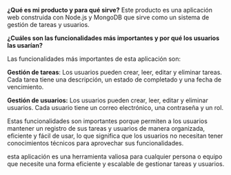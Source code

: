 **¿Qué es mi producto y para qué sirve?**
Este producto es una aplicación web construida con Node.js y MongoDB que sirve como un sistema de gestión de tareas y usuarios.

**¿Cuáles son las funcionalidades más importantes y por qué los usuarios las usarían?**

Las funcionalidades más importantes de esta aplicación son:

**Gestión de tareas**: Los usuarios pueden crear, leer, editar y eliminar tareas. Cada tarea tiene una descripción, un estado de completado y una fecha de vencimiento.

**Gestión de usuarios:** Los usuarios pueden crear, leer, editar y eliminar usuarios. Cada usuario tiene un correo electrónico, una contraseña y un rol.


Estas funcionalidades son importantes porque permiten a los usuarios mantener un registro de sus tareas y usuarios de manera organizada, eficiente y fácil de usar, lo que significa que los usuarios no necesitan tener conocimientos técnicos para aprovechar sus funcionalidades.

esta aplicación es una herramienta valiosa para cualquier persona o equipo que necesite una forma eficiente y escalable de gestionar tareas y usuarios.